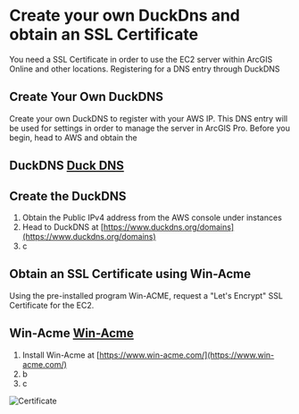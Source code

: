 # **Create your own DuckDns and obtain an SSL Certificate**
You need a SSL Certificate in order to use the EC2 server within ArcGIS Online and other locations. Registering for a DNS entry through DuckDNS 

## **Create Your Own DuckDNS**

Create your own DuckDNS to register with your AWS IP.  This DNS entry will be used for settings in order to manage the server in ArcGIS Pro.
Before you begin, head to AWS and obtain the 

## **DuckDNS [Duck DNS](https://www.duckdns.org/domains)**


## **Create the DuckDNS**

1. Obtain the Public IPv4 address from the AWS console under instances
2. Head to DuckDNS at [https://www.duckdns.org/domains](https://www.duckdns.org/domains)
3. c


## **Obtain an SSL Certificate using Win-Acme**

Using the pre-installed program Win-ACME, request a "Let's Encrypt" SSL Certificate for the EC2. 

## **Win-Acme [Win-Acme](https://www.win-acme.com/)**

1. Install Win-Acme at [https://www.win-acme.com/](https://www.win-acme.com/)
2. b
3. c

![Certificate](https://danammckee.github.io/FlemingGEOM99/images/Cert1.JPG)
